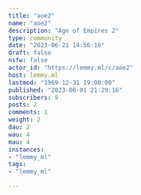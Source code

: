 ```yaml
---
title: "aoe2" 
name: "aoe2"
description: "Age of Empires 2"
type: community
date: "2023-06-21 14:56:16"
draft: false
nsfw: false
actor_id: "https://lemmy.ml/c/aoe2"
host: lemmy.ml
lastmod: "1969-12-31 19:00:00"
published: "2023-06-01 21:29:16"
subscribers: 9
posts: 2
comments: 1
weight: 2
dau: 2
wau: 4
mau: 4
instances:
- "lemmy_ml"
tags: 
- "lemmy_ml"

---
```

